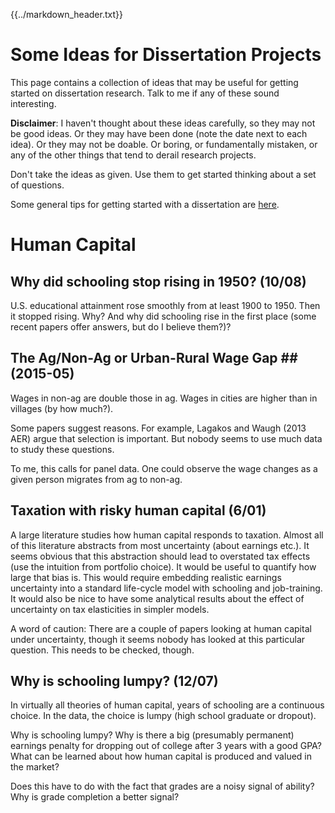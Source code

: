 {{../markdown_header.txt}}

# Some Ideas for Dissertation Projects #

This page contains a collection of ideas that may be useful for getting started on dissertation research. Talk to me if any of these sound interesting.**Disclaimer**: I haven't thought about these ideas carefully, so they may not be good ideas. Or they may have been done (note the date next to each idea). Or they may not be doable. Or boring, or fundamentally mistaken, or any of the other things that tend to derail research projects.Don't take the ideas as given. Use them to get started thinking about a set of questions.Some general tips for getting started with a dissertation are [here](DissertationTips.htm).

# Human Capital #

## Why did schooling stop rising in 1950? (10/08)U.S. educational attainment rose smoothly from at least 1900 to 1950. Then it stopped rising. Why?
And why did schooling rise in the first place (some recent papers offer answers, but do I believe them?)?

## The Ag/Non-Ag or Urban-Rural Wage Gap ## (2015-05)

Wages in non-ag are double those in ag. Wages in cities are higher than in villages (by how much?).

Some papers suggest reasons. For example, Lagakos and Waugh (2013 AER) argue that selection is important. But nobody seems to use much data to study these questions.

To me, this calls for panel data. One could observe the wage changes as a given person migrates from ag to non-ag. 
## Taxation with risky human capital (6/01)A large literature studies how human capital responds to taxation. Almost all of this literature abstracts from most uncertainty (about earnings etc.). It seems obvious that this abstraction should lead to overstated tax effects (use the intuition from portfolio choice). It would be useful to quantify how large that bias is. This would require embedding realistic earnings uncertainty into a standard life-cycle model with schooling and job-training. It would also be nice to have some analytical results about the effect of uncertainty on tax elasticities in simpler models.A word of caution: There are a couple of papers looking at human capital under uncertainty, though it seems nobody has looked at this particular question. This needs to be checked, though.
## Why is schooling lumpy? (12/07)In virtually all theories of human capital, years of schooling are a continuous choice. In the data, the choice is lumpy (high school graduate or dropout). 

Why is schooling lumpy? Why is there a big (presumably permanent) earnings penalty for dropping out of college after 3 years with a good GPA? What can be learned about how human capital is produced and valued in the market?Does this have to do with the fact that grades are a noisy signal of ability? Why is grade completion a better signal?
